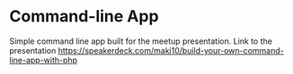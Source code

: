 # Command-line App
Simple command line app built for the meetup presentation. Link to the presentation https://speakerdeck.com/maki10/build-your-own-command-line-app-with-php
